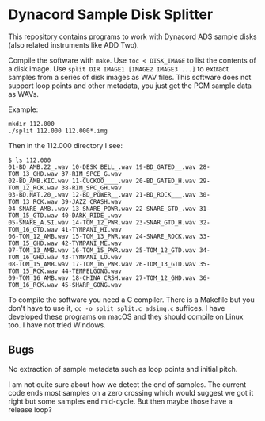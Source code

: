 # Dynacord Sample Disk Splitter

This repository contains programs to work with Dynacord ADS sample
disks (also related instruments like ADD Two).

Compile the software with `make`. Use `toc < DISK_IMAGE` to list the
contents of a disk image. Use `split DIR IMAGE1 [IMAGE2 IMAGE3 ...]`
to extract samples from a series of disk images as WAV files. This
software does not support loop points and other metadata, you just get
the PCM sample data as WAVs.

Example:

```
mkdir 112.000
./split 112.000 112.000*.img
```

Then in the 112.000 directory I see:

```
$ ls 112.000
01-BD_AMB.22_.wav 10-DESK_BELL_.wav 19-BD_GATED__.wav 28-TOM_13_GHD.wav 37-RIM_SPCE_G.wav
02-BD_AMB.KIC.wav 11-CUCKOO____.wav 20-BD_GATED_H.wav 29-TOM_12_RCK.wav 38-RIM_SPC_GH.wav
03-BD.NAT.20_.wav 12-BD_POWER__.wav 21-BD_ROCK___.wav 30-TOM_13_RCK.wav 39-JAZZ_CRASH.wav
04-SNARE_AMB..wav 13-SNARE_POWR.wav 22-SNARE_GTD_.wav 31-TOM_15_GTD.wav 40-DARK_RIDE_.wav
05-SNARE_A.SI.wav 14-TOM_12_PWR.wav 23-SNAR_GTD_H.wav 32-TOM_16_GTD.wav 41-TYMPANI_HI.wav
06-TOM_12_AMB.wav 15-TOM_13_PWR.wav 24-SNARE_ROCK.wav 33-TOM_15_GHD.wav 42-TYMPANI_ME.wav
07-TOM_13_AMB.wav 16-TOM_15_PWR.wav 25-TOM_12_GTD.wav 34-TOM_16_GHD.wav 43-TYMPANI_LO.wav
08-TOM_15_AMB.wav 17-TOM_16_PWR.wav 26-TOM_13_GTD.wav 35-TOM_15_RCK.wav 44-TEMPELGONG.wav
09-TOM_16_AMB.wav 18-CHINA_CRSH.wav 27-TOM_12_GHD.wav 36-TOM_16_RCK.wav 45-SHARP_GONG.wav
```

To compile the software you need a C compiler. There is a Makefile but
you don't have to use it, `cc -o split split.c adsimg.c` suffices. I
have developed these programs on macOS and they should compile on
Linux too. I have not tried Windows.

## Bugs

No extraction of sample metadata such as loop points and initial pitch.

I am not quite sure about how we detect the end of samples. The
current code ends most samples on a zero crossing which would suggest
we got it right but some samples end mid-cycle. But then maybe those
have a release loop?
